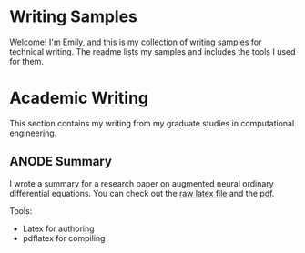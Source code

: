 # Writing Samples

Welcome! I'm Emily, and this is my collection of writing samples for technical writing. The readme lists my samples and includes the tools I used for them.

# Academic Writing

This section contains my writing from my graduate studies in computational engineering. 

## ANODE Summary

I wrote a summary for a research paper on augmented neural ordinary differential equations. You can check out the [raw latex file](AcademicWriting/anode_main.tex) and the [pdf](AcademicWriting/anode_main.pdf).

Tools:
- Latex for authoring
- pdflatex for compiling 
